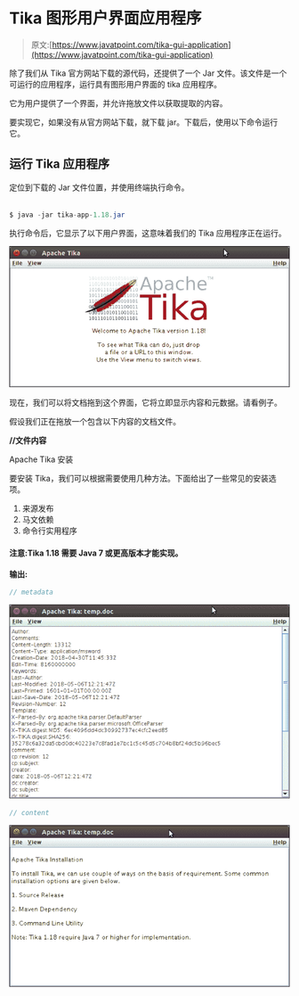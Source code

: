 # Tika 图形用户界面应用程序

> 原文:[https://www.javatpoint.com/tika-gui-application](https://www.javatpoint.com/tika-gui-application)

除了我们从 Tika 官方网站下载的源代码，还提供了一个 Jar 文件。该文件是一个可运行的应用程序，运行具有图形用户界面的 tika 应用程序。

它为用户提供了一个界面，并允许拖放文件以获取提取的内容。

要实现它，如果没有从官方网站下载，就下载 jar。下载后，使用以下命令运行它。

## 运行 Tika 应用程序

定位到下载的 Jar 文件位置，并使用终端执行命令。

```java

$ java -jar tika-app-1.18.jar

```

执行命令后，它显示了以下用户界面，这意味着我们的 Tika 应用程序正在运行。

![Tika GUI Application](img/3260c8401ab1497fe204bfc5bbe4b30f.png)

现在，我们可以将文档拖到这个界面，它将立即显示内容和元数据。请看例子。

假设我们正在拖放一个包含以下内容的文档文件。

**//文件内容**

Apache Tika 安装

要安装 Tika，我们可以根据需要使用几种方法。下面给出了一些常见的安装选项。

1.  来源发布
2.  马文依赖
3.  命令行实用程序

#### 注意:Tika 1.18 需要 Java 7 或更高版本才能实现。

**输出:**

```java
// metadata

```

![Tika GUI Application](img/8ea5ad24b883d23b9796a0d944af6d74.png)

```java
// content

```

![Tika GUI Application](img/d014c6640783f6ba5ef3b9ce215e650c.png)